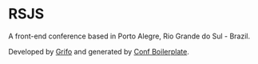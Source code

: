 RSJS
====

A front-end conference based in Porto Alegre, Rio Grande do Sul - Brazil.

Developed by [Grifo](http://gri.fo) and generated by [Conf Boilerplate](http://github.com/braziljs/conf-boilerplate).
